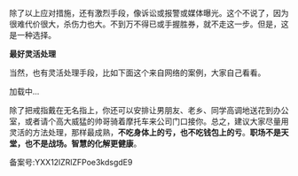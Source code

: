 除了以上应对措施，还有激烈手段，像诉讼或报警或媒体曝光。这个不说了，因为很难代价很大，杀伤力也大。不到万不得已或手握胜券，就不走这一步。但是，这是一种选择。

**最好灵活处理**

当然，也有灵活处理手段，比如下面这个来自网络的案例，大家自己看看。

  

加载中...

  

除了把戒指戴在无名指上，你还可以安排让男朋友、老乡、同学高调地送花到办公室，或者请个高大威猛的帅哥骑着摩托车来公司门口接你。总之，建议大家尽量用灵活的方法处理，那样最成熟，**不吃身体上的亏，也不吃钱包上的亏**。**职场不是天堂，也不是战场。智慧的化解更健康**。 

  

备案号:YXX12lZRlZFPoe3kdsgdE9